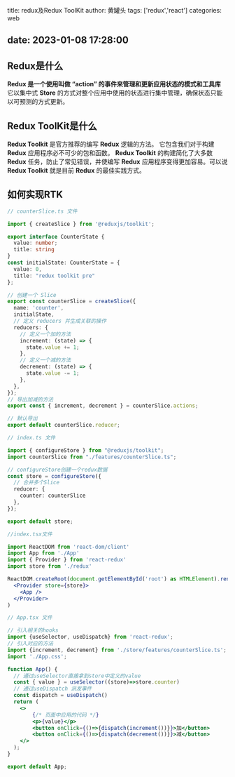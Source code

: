 title: redux及Redux ToolKit
author: 黄罐头
tags: ['redux','react']
categories: web

date: 2023-01-08 17:28:00
---

## Redux是什么

**Redux 是一个使用叫做 “action” 的事件来管理和更新应用状态的模式和工具库** 它以集中式 **Store** 的方式对整个应用中使用的状态进行集中管理，确保状态只能以可预测的方式更新。



## Redux ToolKit是什么

**Redux Toolkit** 是官方推荐的编写 **Redux** 逻辑的方法。 它包含我们对于构建 **Redux** 应用程序必不可少的包和函数。 **Redux Toolkit** 的构建简化了大多数 **Redux** 任务，防止了常见错误，并使编写 **Redux** 应用程序变得更加容易。可以说 **Redux Toolkit** 就是目前 **Redux** 的最佳实践方式。



## 如何实现RTK

```typescript
// counterSlice.ts 文件

import { createSlice } from '@reduxjs/toolkit';

export interface CounterState {
  value: number;
  title: string
}
const initialState: CounterState = {
  value: 0,
  title: "redux toolkit pre"
};

// 创建一个 Slice 
export const counterSlice = createSlice({
  name: 'counter',
  initialState,
  // 定义 reducers 并生成关联的操作
  reducers: {
    // 定义一个加的方法
    increment: (state) => {
      state.value += 1;
    },
    // 定义一个减的方法
    decrement: (state) => {
      state.value -= 1;
    },
  },
});
// 导出加减的方法
export const { increment, decrement } = counterSlice.actions;

// 默认导出
export default counterSlice.reducer;
```

```typescript
// index.ts 文件

import { configureStore } from "@reduxjs/toolkit";
import counterSlice from "./features/counterSlice.ts";

// configureStore创建一个redux数据
const store = configureStore({
  // 合并多个Slice
  reducer: {
    counter: counterSlice
  },
});

export default store;
```

```jsx
//index.tsx文件

import ReactDOM from 'react-dom/client'
import App from './App'
import { Provider } from 'react-redux'
import store from './redux'

ReactDOM.createRoot(document.getElementById('root') as HTMLElement).render(
  <Provider store={store}>
    <App />
  </Provider>
)
```

```jsx
// App.tsx 文件

// 引入相关的hooks
import {useSelector, useDispatch} from 'react-redux';
// 引入对应的方法
import {increment, decrement} from './store/features/counterSlice.ts';
import './App.css';

function App() {
  // 通过useSelector直接拿到store中定义的value
  const { value } = useSelector((store)=>store.counter)
  // 通过useDispatch 派发事件
  const dispatch = useDispatch()
  return (
    <>
        {/* 页面中应用的代码 */}
        <p>{value}</p>
        <button onClick={()=>{dispatch(increment())}}>加</button>
        <button onClick={()=>{dispatch(decrement())}}>减</button>
    </>
  );
}

export default App;
```

